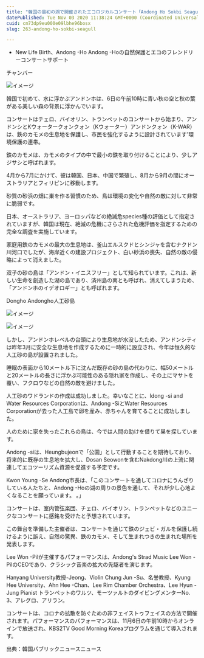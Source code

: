 ```yaml
---
title: "韓国の最初の湖で開催されたエコロジカルコンサート「Andong Ho Sokbi Seagullの夢」"
datePublished: Tue Nov 03 2020 11:38:24 GMT+0000 (Coordinated Universal Time)
cuid: cm73dp9eu000e09lbhe96bosx
slug: 263-andong-ho-sokbi-seagull

---
```



- New Life Birth、Andong -Ho Andong -Hoの自然保護とエコのフレンドリーコンサートサポート

チャンバー

![イメージ](https://cdn.hashnode.com/res/hashnode/image/upload/v1739453493001/f21a48bf-a2a3-408a-841f-16bb633d9445.jpeg)

韓国で初めて、水に浮かぶアンドンホは、6日の午前10時に青い秋の空と秋の葉がある美しい森の背景に浮かんでいます。

コンサートはチェロ、バイオリン、トランペットのコンサートから始まり、アンドンシとKウォータークォンクォン（Kウォーター）アンドンクォン（K-WAR）は、鉄のカモメの生息地を保護し、市民を強化するように設計されています'環境保護の連帯。

鉄のカモメは、カモメのタイプの中で最小の鉄を取り付けることにより、少しアジサシと呼ばれます。

4月から7月にかけて、彼は韓国、日本、中国で繁殖し、8月から9月の間にオーストラリアとフィリピンに移動します。

砂質の砂浜の畑に巣を作る習慣のため、鳥は環境の変化や自然の敵に対して非常に脆弱です。

日本、オーストラリア、ヨーロッパなどの絶滅危species種の評価として指定されていますが、韓国は現在、絶滅の危機にさらされた危機評価を指定するための完全な調査を実施しています。

家庭用鉄のカモメの最大の生息地は、釜山エルスクドとシンジャを含むナクドン川河口でしたが、海岸近くの建設プロジェクト、白い砂浜の喪失、自然の敵の侵略によって消えました。

双子の砂の島は「アンドン・イニスフリー」として知られています。これは、新しい生命を創造した湖の島であり、済州島の南とも呼ばれ、消えてしまうため、「アンドンホのイデオロギー」とも呼ばれます。

Dongho Andongho人工砂島

![イメージ](https://cdn.hashnode.com/res/hashnode/image/upload/v1739453495170/7b474078-c940-4db8-af9e-e3320c88e518.jpeg)

![イメージ](https://cdn.hashnode.com/res/hashnode/image/upload/v1739453496913/eb2dd401-6cdf-464f-966c-64cfdeb66712.jpeg)

しかし、アンドンホレベルの台頭により生息地が水没したため、アンドンシティは昨年3月に安全な生息地を作成するために一時的に設立され、今年は恒久的な人工砂の島が設置されました。

睡眠の表面から10メートル下に沈んだ既存の砂の島の代わりに、幅50メートルと20メートルの長さに浮かぶ可能性のある隠れ家を作成し、その上にマサトを覆い、フクロウなどの自然の敵を避けました。

人工砂のワドランドの作成は成功しました。幸いなことに、Idong -si and Water Resources Corporationは、Andong -SiとWater Resources Corporationが去った人工島で卵を産み、赤ちゃんを育てることに成功しました。

人のために家を失ったこれらの鳥は、今では人間の助けを借りて巣を探しています。

Andong -siは、Heungbujeonで「公園」として行動することを期待しており、将来的に既存の生息地を拡大し、Dosan Seowonを含むNakdong川の上流に関連してエコツーリズム資源を促進する予定です。

Kwon Young -Se Andong市長は、「このコンサートを通してコロナにうんざりしている人たちと、Andong -Hoの湖の周りの景色を通して、それが少し心地よくなることを願っています。 。」

コンサートは、室内管弦楽団、チェロ、バイオリン、トランペットなどのユニークなコンサートに感銘を受けたと予想されています。

この舞台を準備した主催者は、コンサートを通じて鉄のジェビ・ガルを保護し続けるように訴え、自然の驚異、鉄のカモメ、そして生まれつきの生まれた場所を発表します。

Lee Won -Pilが主催するパフォーマンスは、Andong's Strad Music Lee Won -PilのCEOであり、クラシック音楽の拡大の先駆者を演じます。

Hanyang University教授-Jeong、Violin Chung Jun -Su、名誉教授、Kyung Hee University、Ahn Hee -Chan、Lee Rim Chamber Orchestra、Lee Hyun -Jung Pianist <Alegro>トランペットのワルツ、モーツァルトのダイビングメンターNo. 3、アレグロ、アリラン。

コンサートは、コロナの拡散を防ぐための非フェイストゥフェイスの方法で開催されます。パフォーマンスのパフォーマンスは、11月6日の午前10時からオンラインで放送され、KBS2TV Good Morning Koreaプログラムを通じて導入されます。

出典：韓国パブリックニュースニュース